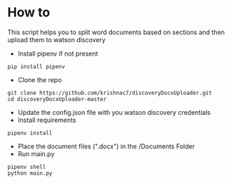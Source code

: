 # How to

This script helps you to split word documents based on sections and then upload them to watson discovery

- Install pipenv if not present

```
pip install pipenv
```

- Clone the repo

```
git clone https://github.com/krishnac7/discoveryDocxUploader.git
cd discoveryDocxUploader-master
```

- Update the config.json file with you watson discovery credentials
- Install requirements

```
pipenv install
```

- Place the document files (".docx") in the /Documents Folder
- Run main.py

```
pipenv shell
python main.py
```
